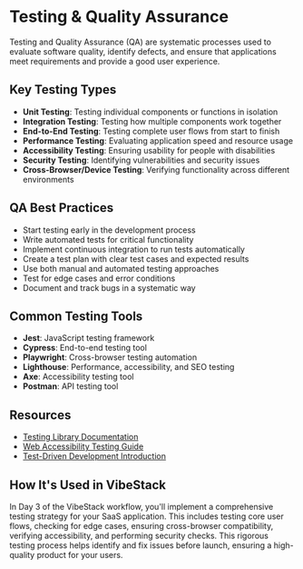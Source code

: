 # Testing & Quality Assurance

Testing and Quality Assurance (QA) are systematic processes used to evaluate software quality, identify defects, and ensure that applications meet requirements and provide a good user experience.

## Key Testing Types

- **Unit Testing**: Testing individual components or functions in isolation
- **Integration Testing**: Testing how multiple components work together
- **End-to-End Testing**: Testing complete user flows from start to finish
- **Performance Testing**: Evaluating application speed and resource usage
- **Accessibility Testing**: Ensuring usability for people with disabilities
- **Security Testing**: Identifying vulnerabilities and security issues
- **Cross-Browser/Device Testing**: Verifying functionality across different environments

## QA Best Practices

- Start testing early in the development process
- Write automated tests for critical functionality
- Implement continuous integration to run tests automatically
- Create a test plan with clear test cases and expected results
- Use both manual and automated testing approaches
- Test for edge cases and error conditions
- Document and track bugs in a systematic way

## Common Testing Tools

- **Jest**: JavaScript testing framework
- **Cypress**: End-to-end testing tool
- **Playwright**: Cross-browser testing automation
- **Lighthouse**: Performance, accessibility, and SEO testing
- **Axe**: Accessibility testing tool
- **Postman**: API testing tool

## Resources

- [Testing Library Documentation](https://testing-library.com/docs/)
- [Web Accessibility Testing Guide](https://www.w3.org/WAI/test-evaluate/)
- [Test-Driven Development Introduction](https://martinfowler.com/bliki/TestDrivenDevelopment.html)

## How It's Used in VibeStack

In Day 3 of the VibeStack workflow, you'll implement a comprehensive testing strategy for your SaaS application. This includes testing core user flows, checking for edge cases, ensuring cross-browser compatibility, verifying accessibility, and performing security checks. This rigorous testing process helps identify and fix issues before launch, ensuring a high-quality product for your users. 